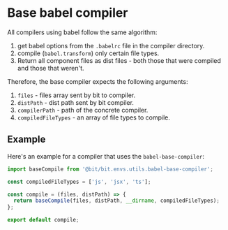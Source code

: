 # Base babel compiler

All compilers using babel follow the same algorithm:

1. get babel options from the `.babelrc` file in the compiler directory.
2. compile (`babel.transform`) only certain file types.
3. Return all component files as dist files - both those that were compiled and those that weren't.

Therefore, the base compiler expects the following arguments:

1. `files` - files array sent by bit to compiler.
2. `distPath` - dist path sent by bit compiler.
3. `compilerPath` - path of the concrete compiler.
4. `compiledFileTypes` - an array of file types to compile.

## Example

Here's an example for a compiler that uses the `babel-base-compiler`:

```js
import baseCompile from '@bit/bit.envs.utils.babel-base-compiler';

const compiledFileTypes = ['js', 'jsx', 'ts'];

const compile = (files, distPath) => {
  return baseCompile(files, distPath, __dirname, compiledFileTypes);
};

export default compile;
```
